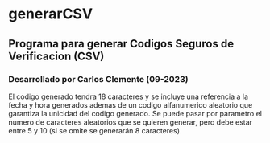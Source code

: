 ﻿# generarCSV
## Programa para generar Codigos Seguros de Verificacion (CSV)

### Desarrollado por Carlos Clemente (09-2023)

El codigo generado tendra 18 caracteres y se incluye una referencia a la fecha y hora generados 
ademas de un codigo alfanumerico aleatorio que garantiza la unicidad del codigo generado.
Se puede pasar por parametro el numero de caracteres aleatorios que se quieren generar, pero debe
estar entre 5 y 10 (si se omite se generarán 8 caracteres)
